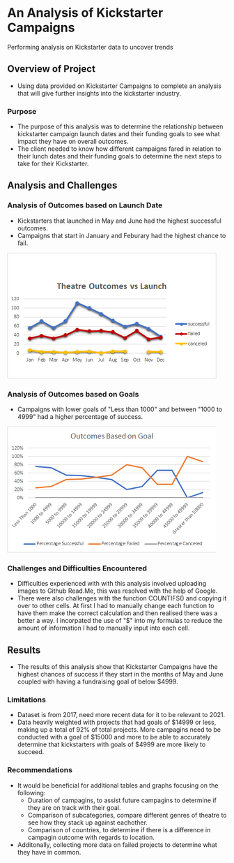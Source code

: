 # An Analysis of Kickstarter Campaigns
Performing analysis on Kickstarter data to uncover trends

## Overview of Project
* Using data provided on Kickstarter Campaigns to complete an analysis that will give further insights into the kickstarter industry.
### Purpose
* The purpose of this analysis was to determine the relationship between kickstarter campaign launch dates and their funding goals to see what impact they have on overall outcomes.
* The client needed to know how different campaigns fared in relation to their lunch dates and their funding goals to determine the next steps to take for their Kickstarter.

## Analysis and Challenges
### Analysis of Outcomes based on Launch Date
* Kickstarters that launched in May and June had the highest successful outcomes.
* Campaigns that start in January and Feburary had the highest chance to fail.

![goals](Theatre_Outcomes_vs_Launch.png)

### Analysis of Outcomes based on Goals
* Campaigns with lower goals of "Less than 1000" and between "1000 to 4999" had a higher percentage of success.

![goals](Outcomes_vs_Goals.png)

### Challenges and Difficulties Encountered
* Difficulties experienced with with this analysis involved uploading images to Github Read.Me, this was resolved with the help of Google.
* There were also challenges with the function COUNTIFS() and copying it over to other cells. At first I had to manually change each function to have them make the correct calculation and then realised there was a better a way. I incorpated the use of "$" into my formulas to reduce the amount of information I had to manually input into each cell.

## Results
* The results of this analysis show that Kickstarter Campaigns have the highest chances of success if they start in the months of May and June coupled with having a fundraising goal of below $4999.

### Limitations
* Dataset is from 2017, need more recent data for it to be relevant to 2021.
* Data heavily weighted with projects that had goals of $14999 or less, making up a total of 92% of total projects. More campagins need to be conducted with a goal of $15000 and more to be able to accurately determine that kickstarters with goals of $4999 are more likely to succeed.

### Recommendations
* It would be beneficial for additional tables and graphs focusing on the following:
  * Duration of campagins, to assist future campagins to determine if they are on track with their goal.
  * Comparison of subcategories, compare different genres of theatre to see how they stack up against eachother.
  * Comparison of countries, to determine if there is a difference in campagin outcome with regards to location.
* Additonally, collecting more data on failed projects to determine what they have in common.
